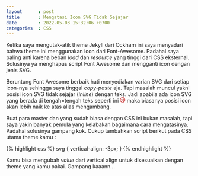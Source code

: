 ```yaml
---
layout      : post
title       : Mengatasi Icon SVG Tidak Sejajar
date        : 2022-05-03 15:32:06 +0700
categories  : CSS
---
```

Ketika saya mengutak-atik theme Jekyll dari Ockham ini saya menyadari bahwa theme ini menggunakan icon dari Font-Awesome. Padahal saya paling anti karena beban *load* dan *resource* yang tinggi dari CSS eksternal. Solusinya ya menghapus script Font Awesome dan mengganti icon dengan jenis SVG.

Beruntung Font Awesome berbaik hati menyediakan varian SVG dari setiap icon-nya sehingga saya tinggal *copy-paste* aja. Tapi masalah muncul yakni posisi icon SVG tidak sejajar (*inline*) dengan teks. Jadi apabila ada icon SVG yang berada di tengah=tengah teks seperti ini <svg xmlns="http://www.w3.org/2000/svg" viewBox="0 0 512 512" width="14px" height="14px" fill="#C62828"><path d="M159.6 220C148.1 220 139.7 223.8 134.2 229.7C126.7 237.7 114 238.1 105.9 230.6C97.89 223 97.48 210.4 105 202.3C119.6 186.8 140.3 180 159.6 180C178.1 180 199.7 186.8 214.2 202.3C221.8 210.4 221.4 223 213.3 230.6C205.2 238.1 192.6 237.7 185 229.7C179.6 223.8 170.3 220 159.6 220zM312.4 208C312.4 194.7 323.1 184 336.4 184C349.6 184 360.4 194.7 360.4 208C360.4 221.3 349.6 232 336.4 232C323.1 232 312.4 221.3 312.4 208zM256 208C256 163.8 291.8 128 336 128C380.2 128 416 163.8 416 208C416 252.2 380.2 288 336 288C291.8 288 256 252.2 256 208zM336 256C362.5 256 384 234.5 384 208C384 181.5 362.5 160 336 160C309.5 160 288 181.5 288 208C288 234.5 309.5 256 336 256zM0 256C0 114.6 114.6 0 256 0C397.4 0 512 114.6 512 256C512 397.4 397.4 512 256 512C114.6 512 0 397.4 0 256zM348.3 442.4C416.9 408.4 464 337.7 464 256C464 141.1 370.9 48 256 48C141.1 48 48 141.1 48 256C48 337.7 95.13 408.4 163.7 442.4C161.3 434 160 425.2 160 416V363.6C151.1 355.6 143.3 346.5 136.9 336.5C126.5 320.4 143.7 303.1 162.3 308.4C191.3 315.1 222.8 318.8 255.9 318.8C289 318.8 320.6 315.1 349.5 308.4C368.2 303.1 385.4 320.4 374.1 336.5C368.6 346.4 360.8 355.5 352 363.5V416C352 425.2 350.7 434 348.3 442.4H348.3zM320 416V378.6C320 363.9 308.1 352 293.4 352H291.4C280.1 352 270.3 359.9 267.8 370.9C264.1 383.5 247 383.5 244.2 370.9C241.7 359.9 231.9 352 220.6 352H218.6C203.9 352 192 363.9 192 378.6V416C192 451.3 220.7 480 256 480C291.3 480 320 451.3 320 416z"/></svg> maka biasanya posisi icon akan lebih naik ke atas alias mengambang.

Buat para master dan yang sudah biasa dengan CSS ini bukan masalah, tapi saya yakin banyak pemula yang kelabakan bagaimana cara mengatasinya. Padahal solusinya gampang kok. Cukup tambahkan script berikut pada CSS utama theme kamu :

{% highlight css %}
svg {
    vertical-align: -3px;
}
{% endhighlight %}

Kamu bisa mengubah *value* dari vertical align untuk disesuaikan dengan theme yang kamu pakai. Gampang kaaann...
